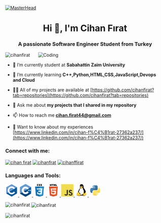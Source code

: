 [![MasterHead](https://www.cisco.com/c/dam/m/en_uk/solutions/enterprise-networks/secure-network-access/nb-06-access-networking-checklist-cte-en/img/dna-helix-1600x480.gif)](cihanfirat.github.io)
<h1 align="center">Hi 👋, I'm Cihan Fırat</h1>
<h3 align="center">A passionate Software Engineer Student from Turkey</h3>
<img align="right" alt="Coding" width="400" src="https://gifdb.com/images/high/coding-animated-laptop-flow-stream-ja04010rm5o68zfk.gif">

<p align="left"> <img src="https://komarev.com/ghpvc/?username=cihanfirat&label=Profile%20views&color=0e75b6&style=flat" alt="cihanfirat" /> </p>

- 🔭 I’m currently student at **Sabahattin Zaim University**

- 🌱 I’m currently learning **C++,Python,HTML,CSS,JavaScript,Devops and Cloud**

- 👨‍💻 All of my projects are available at [https://github.com/cihanfirat?tab=repositories](https://github.com/cihanfirat?tab=repositories)
  
- 💬 Ask me about **my projects that I shared in my repository**

- 📫 How to reach me **cihan.firat44@gmail.com**

- 📄 Want to know about my experiences [https://www.linkedin.com/in/cihan-f%C4%B1rat-27362a237/](https://www.linkedin.com/in/cihan-f%C4%B1rat-27362a237/)

<h3 align="left">Connect with me:</h3>
<p align="left">
<a href="[https://linkedin.com/in/cihan fırat](https://www.linkedin.com/in/cihan-f%C4%B1rat-27362a237/)" target="blank"><img align="center" src="https://raw.githubusercontent.com/rahuldkjain/github-profile-readme-generator/master/src/images/icons/Social/linked-in-alt.svg" alt="cihan fırat" height="30" width="40" /></a>
<a href="https://kaggle.com/cihanfrat" target="blank"><img align="center" src="https://raw.githubusercontent.com/rahuldkjain/github-profile-readme-generator/master/src/images/icons/Social/kaggle.svg" alt="cihanfrat" height="30" width="40" /></a>
<a href="https://instagram.com/cihanffirat" target="blank"><img align="center" src="https://raw.githubusercontent.com/rahuldkjain/github-profile-readme-generator/master/src/images/icons/Social/instagram.svg" alt="cihanffirat" height="30" width="40" /></a>
</p>

<h3 align="left">Languages and Tools:</h3>
<p align="left"> <a href="https://www.cprogramming.com/" target="_blank" rel="noreferrer"> <img src="https://raw.githubusercontent.com/devicons/devicon/master/icons/c/c-original.svg" alt="c" width="40" height="40"/> </a> <a href="https://www.w3schools.com/cpp/" target="_blank" rel="noreferrer"> <img src="https://raw.githubusercontent.com/devicons/devicon/master/icons/cplusplus/cplusplus-original.svg" alt="cplusplus" width="40" height="40"/> </a> <a href="https://www.w3schools.com/css/" target="_blank" rel="noreferrer"> <img src="https://raw.githubusercontent.com/devicons/devicon/master/icons/css3/css3-original-wordmark.svg" alt="css3" width="40" height="40"/> </a> <a href="https://www.w3.org/html/" target="_blank" rel="noreferrer"> <img src="https://raw.githubusercontent.com/devicons/devicon/master/icons/html5/html5-original-wordmark.svg" alt="html5" width="40" height="40"/> </a> <a href="https://developer.mozilla.org/en-US/docs/Web/JavaScript" target="_blank" rel="noreferrer"> <img src="https://raw.githubusercontent.com/devicons/devicon/master/icons/javascript/javascript-original.svg" alt="javascript" width="40" height="40"/> </a> <a href="https://www.linux.org/" target="_blank" rel="noreferrer"> <img src="https://raw.githubusercontent.com/devicons/devicon/master/icons/linux/linux-original.svg" alt="linux" width="40" height="40"/> </a> <a href="https://www.python.org" target="_blank" rel="noreferrer"> <img src="https://raw.githubusercontent.com/devicons/devicon/master/icons/python/python-original.svg" alt="python" width="40" height="40"/> </a> </p>

<p><img align="left" src="https://github-readme-stats.vercel.app/api/top-langs?username=cihanfirat&show_icons=true&locale=en&layout=compact" alt="cihanfirat" /></p>

<p>&nbsp;<img align="center" src="https://github-readme-stats.vercel.app/api?username=cihanfirat&show_icons=true&locale=en" alt="cihanfirat" /></p>

<p><img align="center" src="https://github-readme-streak-stats.herokuapp.com/?user=cihanfirat&" alt="cihanfirat" /></p>

